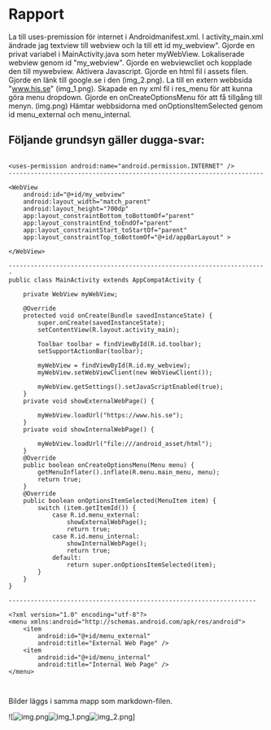 
# Rapport

La till uses-premission för internet i Androidmanifest.xml.
I activity_main.xml ändrade jag textview till webview och la till ett id my_webview".
Gjorde en privat variabel i MainActivity.java som heter myWebView.
Lokaliserade webview genom id "my_webview".
Gjorde en webviewcliet och kopplade den till mywebview.
Aktivera Javascript.
Gjorde en html fil i assets filen.
Gjorde en länk till google.se i den (img_2.png).
La till en extern webbsida "www.his.se" (img_1.png).
Skapade en ny xml fil i res_menu för att kunna göra menu dropdown.
Gjorde en onCreateOptionsMenu för att få tillgång till menyn. (img.png)
Hämtar webbsidorna med onOptionsItemSelected genom id menu_external och menu_internal.


## Följande grundsyn gäller dugga-svar:


```

<uses-permission android:name="android.permission.INTERNET" />
----------------------------------------------------------------------

<WebView
    android:id="@+id/my_webview"
    android:layout_width="match_parent"
    android:layout_height="700dp"
    app:layout_constraintBottom_toBottomOf="parent"
    app:layout_constraintEnd_toEndOf="parent"
    app:layout_constraintStart_toStartOf="parent"
    app:layout_constraintTop_toBottomOf="@+id/appBarLayout" >

</WebView>

-----------------------------------------------------------------------
public class MainActivity extends AppCompatActivity {

    private WebView myWebView;
    
    @Override
    protected void onCreate(Bundle savedInstanceState) {
        super.onCreate(savedInstanceState);
        setContentView(R.layout.activity_main);

        Toolbar toolbar = findViewById(R.id.toolbar);
        setSupportActionBar(toolbar);

        myWebView = findViewById(R.id.my_webview);
        myWebView.setWebViewClient(new WebViewClient());

        myWebView.getSettings().setJavaScriptEnabled(true);
    }
    private void showExternalWebPage() {

        myWebView.loadUrl("https://www.his.se");
    }
    private void showInternalWebPage() {

        myWebView.loadUrl("file:///android_asset/html");
    }
    @Override
    public boolean onCreateOptionsMenu(Menu menu) {
        getMenuInflater().inflate(R.menu.main_menu, menu);
        return true;
    }
    @Override
    public boolean onOptionsItemSelected(MenuItem item) {
        switch (item.getItemId()) {
            case R.id.menu_external:
                showExternalWebPage();
                return true;
            case R.id.menu_internal:
                showInternalWebPage();
                return true;
            default:
                return super.onOptionsItemSelected(item);
        }
    }
}

--------------------------------------------------------------------

<?xml version="1.0" encoding="utf-8"?>
<menu xmlns:android="http://schemas.android.com/apk/res/android">
    <item
        android:id="@+id/menu_external"
        android:title="External Web Page" />
    <item
        android:id="@+id/menu_internal"
        android:title="Internal Web Page" />
</menu>



```

Bilder läggs i samma mapp som markdown-filen.


![![img.png](img.png)![img_1.png](img_1.png)![img_2.png](img_2.png)]

